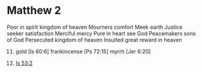 # Matthew 2


Poor in spirit		<unsaved>		kingdom of heaven
Mourners			<losers>		comfort
Meek				<humble>		earth
Justice seeker		<angry>			satisfaction
Merciful			<servants>		mercy
Pure in heart		<unregretful>	see God
Peacemakers			<shepherd>		sons of God
Persecuted			<underdogs>		kingdom of heaven
Insulted			<slandered>		great reward in heaven


11) gold [Is 60:6]
frankincense [Ps 72:15]
myrrh [Jer 6:20]


23) [Is 53:2]()

